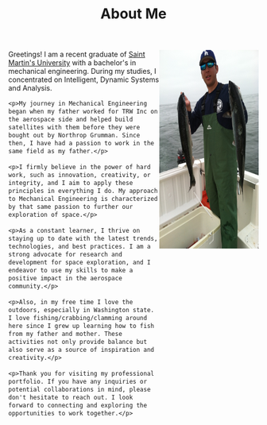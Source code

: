 ﻿---
title: "About Me"
permalink: /about/
header:
    overlay_image: /photos/better header.jpg
    caption: "North Cascades with the Milky Way"
---

<html>
<img src="/photos/IMG_2729.JPG" style="float:right;" width="200" height="400">
<body>
    <p>Greetings! I am a recent graduate of <a href="https://www.stmartin.edu/" target="_blank">Saint Martin's University</a> with a bachelor's 
    in mechanical engineering. During my studies, I concentrated on Intelligent, Dynamic Systems and Analysis.</p>

    <p>My journey in Mechanical Engineering began when my father worked for TRW Inc on the aerospace side and helped build satellites with them before they were bought out by Northrop Grumman. Since then, I have had a passion to work in the same field as my father.</p>

    <p>I firmly believe in the power of hard work, such as innovation, creativity, or integrity, and I aim to apply these principles in everything I do. My approach to Mechanical Engineering is characterized by that same passion to further our exploration of space.</p>

    <p>As a constant learner, I thrive on staying up to date with the latest trends, technologies, and best practices. I am a strong advocate for research and development for space exploration, and I endeavor to use my skills to make a positive impact in the aerospace community.</p>

    <p>Also, in my free time I love the outdoors, especially in Washington state. I love fishing/crabbing/clamming around here since I grew up learning how to fish from my father and mother. These activities not only provide balance but also serve as a source of inspiration and creativity.</p>

    <p>Thank you for visiting my professional portfolio. If you have any inquiries or potential collaborations in mind, please don't hesitate to reach out. I look forward to connecting and exploring the opportunities to work together.</p>

</body>
</html>